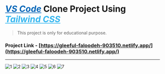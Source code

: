 # *<u style="color:#0066b8;">VS Code</u>* Clone Project Using *<u style="color:#36B7F0;">Tailwind CSS</u>* 

>This project is only for educational purpose.

### Project Link - [https://gleeful-faloodeh-903510.netlify.app/](https://gleeful-faloodeh-903510.netlify.app/)
<hr>

![1](https://user-images.githubusercontent.com/110087385/208140377-39c7731b-67bb-438f-ace4-7546b06b7eb4.png)
![2](https://user-images.githubusercontent.com/110087385/208140542-53a12ce5-1ab3-4f27-8f5b-9a82e6d559e6.png)
![3](https://user-images.githubusercontent.com/110087385/208140605-50dc4fe2-2208-4028-b660-a9460883b942.png)
![4](https://user-images.githubusercontent.com/110087385/208140640-ee47c79d-2867-4062-a3ba-abaa82ff34a7.png)
![5](https://user-images.githubusercontent.com/110087385/208140653-f485cb01-9185-4d36-aebf-784d686414d9.png)
![6](https://user-images.githubusercontent.com/110087385/208140667-8d4d7744-8963-43fc-bdcd-d31b99f95695.png)
![7](https://user-images.githubusercontent.com/110087385/208140683-caec28ea-08e5-41df-a8df-a8a757616afe.png)

